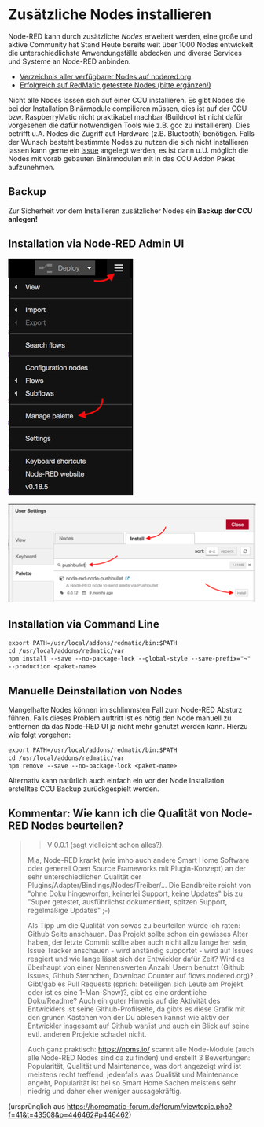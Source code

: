 # Zusätzliche Nodes installieren

Node-RED kann durch zusätzliche _Nodes_ erweitert werden, eine große und aktive Community hat Stand Heute bereits weit über 1000 Nodes entwickelt die unterschiedlichste Anwendungsfälle abdecken und diverse Services und Systeme an Node-RED anbinden.

* [Verzeichnis aller verfügbarer Nodes auf nodered.org](https://flows.nodered.org/?type=node&num_pages=1)
* [Erfolgreich auf RedMatic getestete Nodes (bitte ergänzen!)](Erfolgreich-getestete-Nodes)

Nicht alle Nodes lassen sich auf einer CCU installieren. Es gibt Nodes die bei der Installation Binärmodule compilieren
müssen, dies ist auf der CCU bzw. RaspberryMatic nicht praktikabel machbar (Buildroot ist nicht dafür vorgesehen die
dafür notwendigen Tools wie z.B. gcc zu installieren). Dies betrifft u.A. Nodes die Zugriff auf Hardware (z.B.
Bluetooth) benötigen. Falls der Wunsch besteht bestimmte Nodes zu nutzen die sich nicht installieren lassen kann gerne
ein [Issue](https://github.com/hobbyquaker/ccu-addon-node-red/issues) angelegt werden, es ist dann u.U. möglich die
Nodes mit vorab gebauten Binärmodulen mit in das CCU Addon Paket aufzunehmen.


## Backup

Zur Sicherheit vor dem Installieren zusätzlicher Nodes ein **Backup der CCU anlegen!**

## Installation via Node-RED Admin UI

![](/wiki/images/node-install-1.png)

![](/wiki/images/node-install-2.png)


## Installation via Command Line

```
export PATH=/usr/local/addons/redmatic/bin:$PATH
cd /usr/local/addons/redmatic/var
npm install --save --no-package-lock --global-style --save-prefix="~" --production <paket-name>
```

## Manuelle Deinstallation von Nodes


Mangelhafte Nodes können im schlimmsten Fall zum Node-RED Absturz führen. Falls dieses Problem auftritt ist es nötig den Node manuell zu entfernen da das Node-RED UI ja nicht mehr genutzt werden kann. Hierzu wie folgt vorgehen:
```
export PATH=/usr/local/addons/redmatic/bin:$PATH
cd /usr/local/addons/redmatic/var
npm remove --save --no-package-lock <paket-name>
```
Alternativ kann natürlich auch einfach ein vor der Node Installation erstelltes CCU Backup zurückgespielt werden.

## Kommentar: Wie kann ich die Qualität von Node-RED Nodes beurteilen?

> > V 0.0.1 (sagt vielleicht schon alles?).
>
> Mja, Node-RED krankt (wie imho auch andere Smart Home Software oder generell Open Source Frameworks mit Plugin-Konzept) an der sehr unterschiedlichen Qualität der Plugins/Adapter/Bindings/Nodes/Treiber/... Die Bandbreite reicht von "ohne Doku hingeworfen, keinerlei Support, keine Updates" bis zu "Super getestet, ausführlichst dokumentiert, spitzen Support, regelmäßige Updates" ;-)
>
> Als Tipp um die Qualität von sowas zu beurteilen würde ich raten: Github Seite anschauen. Das Projekt sollte schon ein gewisses Alter haben, der letzte Commit sollte aber auch nicht allzu lange her sein, Issue Tracker anschauen - wird anständig supportet - wird auf Issues reagiert und wie lange lässt sich der Entwickler dafür Zeit? Wird es überhaupt von einer Nennenswerten Anzahl Usern benutzt (Github Issues, Github Sternchen, Download Counter auf flows.nodered.org)? Gibt/gab es Pull Requests (sprich: beteiligen sich Leute am Projekt oder ist es eine 1-Man-Show)?, gibt es eine ordentliche Doku/Readme? Auch ein guter Hinweis auf die Aktivität des Entwicklers ist seine Github-Profilseite, da gibts es diese Grafik mit den grünen Kästchen von der Du ablesen kannst wie aktiv der Entwickler insgesamt auf Github war/ist und auch ein Blick auf seine evtl. anderen Projekte schadet nicht.
>
> Auch ganz praktisch: https://npms.io/ scannt alle Node-Module (auch alle Node-RED Nodes sind da zu finden) und erstellt 3 Bewertungen: Popularität, Qualität und Maintenance, was dort angezeigt wird ist meistens recht treffend, jedenfalls was Qualität und Maintenance angeht, Popularität ist bei so Smart Home Sachen meistens sehr niedrig und daher eher weniger aussagekräftig.

(ursprünglich aus https://homematic-forum.de/forum/viewtopic.php?f=41&t=43508&p=446462#p446462)
